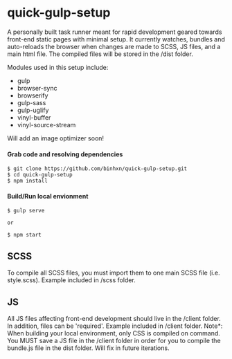 # quick-gulp-setup

A personally built task runner meant for rapid development geared towards front-end static pages with minimal setup. It currently watches, bundles and auto-reloads the browser when changes are made to SCSS, JS files, and a main html file. The compiled files will be stored in the /dist folder.

Modules used in this setup include:

- gulp
- browser-sync
- browserify
- gulp-sass
- gulp-uglify
- vinyl-buffer
- vinyl-source-stream

Will add an image optimizer soon!

#### Grab code and resolving dependencies

    $ git clone https://github.com/binhxn/quick-gulp-setup.git
    $ cd quick-gulp-setup
    $ npm install

#### Build/Run local envionment

    $ gulp serve
    
    or
    
    $ npm start

## SCSS

To compile all SCSS files, you must import them to one main SCSS file (i.e. style.scss). Example included in /scss folder.

## JS
All JS files affecting front-end development should live in the /client folder. In addition, files can be 'required'. Example included in /client folder.
Note*: When building your local environment, only CSS is compiled on command. You MUST save a JS file in the /client folder in order for you to compile the bundle.js file in the dist folder. Will fix in future iterations.
